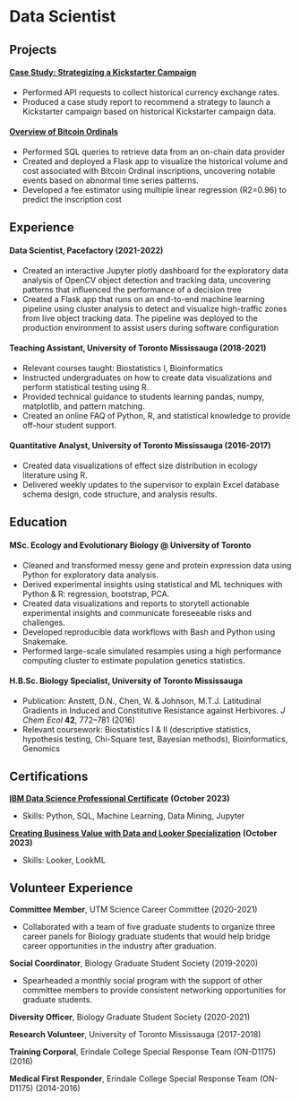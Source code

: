 # Data Scientist

## Projects
#### [Case Study: Strategizing a Kickstarter Campaign](https://github.com/alicewchen/kickstarter-case-study)
- Performed API requests to collect historical currency exchange rates.
- Produced a case study report to recommend a strategy to launch a Kickstarter campaign based on historical Kickstarter campaign data.
  
#### [Overview of Bitcoin Ordinals](https://btc-ordinal-dashboard.onrender.com/)
- Performed SQL queries to retrieve data from an on-chain data provider
- Created and deployed a Flask app to visualize the historical volume and cost associated with Bitcoin Ordinal inscriptions, uncovering notable events based on abnormal time series patterns.
- Developed a fee estimator using multiple linear regression (R2=0.96) to predict the inscription cost

## Experience

#### Data Scientist, Pacefactory (2021-2022)
- Created an interactive Jupyter plotly dashboard for the exploratory data analysis of OpenCV object detection and tracking data, uncovering patterns that influenced the performance of a decision tree
- Created a Flask app that runs on an end-to-end machine learning pipeline using cluster analysis to detect and visualize high-traffic zones from live object tracking data. The pipeline was deployed to the production environment to assist users during software configuration
  
#### Teaching Assistant, University of Toronto Mississauga (2018-2021)
- Relevant courses taught: Biostatistics I, Bioinformatics
- Instructed undergraduates on how to create data visualizations and perform statistical testing using R.
- Provided technical guidance to students learning pandas, numpy, matplotlib, and pattern matching.
- Created an online FAQ of Python, R, and statistical knowledge to provide off-hour student support.
  
#### Quantitative Analyst, University of Toronto Mississauga (2016-2017)
- Created data visualizations of effect size distribution in ecology literature using R.
- Delivered weekly updates to the supervisor to explain Excel database schema design, code structure, and analysis results.

## Education

#### MSc. Ecology and Evolutionary Biology @ University of Toronto
- Cleaned and transformed messy gene and protein expression data using Python for exploratory data analysis.
- Derived experimental insights using statistical and ML techniques with Python & R: regression, bootstrap, PCA.
- Created data visualizations and reports to storytell actionable experimental insights and communicate foreseeable risks and challenges.
- Developed reproducible data workflows with Bash and Python using Snakemake.
- Performed large-scale simulated resamples using a high performance computing cluster to estimate population genetics statistics.

#### H.B.Sc. Biology Specialist, University of Toronto Mississauga
- Publication: Anstett, D.N., Chen, W. & Johnson, M.T.J. Latitudinal Gradients in Induced and Constitutive Resistance against Herbivores. *J Chem Ecol* **42**, 772–781 (2016)
- Relevant coursework: Biostatistics I & II (descriptive statistics, hypothesis testing, Chi-Square test, Bayesian methods), Bioinformatics, Genomics

## Certifications

[**IBM Data Science Professional Certificate**](https://coursera.org/share/ab30d36a1a17efd1ecf68d65aa58f1be) **(October 2023)**
- Skills: Python, SQL, Machine Learning, Data Mining, Jupyter

[**Creating Business Value with Data and Looker Specialization**](https://coursera.org/share/80dca214dea9b9b739322f3b23cd10d2) **(October 2023)**
- Skills: Looker, LookML

## Volunteer Experience
**Committee Member**, UTM Science Career Committee (2020-2021)
- Collaborated with a team of five graduate students to organize three career panels for Biology graduate students that would help bridge career opportunities in the industry after graduation.
  
**Social Coordinator**, Biology Graduate Student Society (2019-2020)
- Spearheaded a monthly social program with the support of other committee members to provide consistent networking opportunities for graduate students.
  
**Diversity Officer**, Biology Graduate Student Society (2020-2021)

**Research Volunteer**, University of Toronto Mississauga (2017-2018)

**Training Corporal**, Erindale College Special Response Team (ON-D1175) (2016)

**Medical First Responder**, Erindale College Special Response Team (ON-D1175) (2014-2016)




